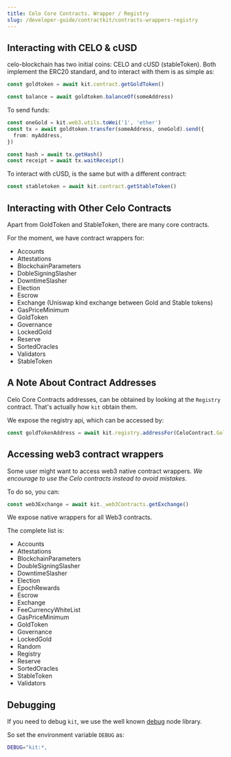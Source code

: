 ```yaml
---
title: Celo Core Contracts. Wrapper / Registry
slug: /developer-guide/contractkit/contracts-wrappers-registry
---
```


## Interacting with CELO & cUSD

celo-blockchain has two initial coins: CELO and cUSD (stableToken).
Both implement the ERC20 standard, and to interact with them is as simple as:

```ts
const goldtoken = await kit.contract.getGoldToken()

const balance = await goldtoken.balanceOf(someAddress)
```

To send funds:

```ts
const oneGold = kit.web3.utils.toWei('1', 'ether')
const tx = await goldtoken.transfer(someAddress, oneGold).send({
  from: myAddress,
})

const hash = await tx.getHash()
const receipt = await tx.waitReceipt()
```

To interact with cUSD, is the same but with a different contract:

```ts
const stabletoken = await kit.contract.getStableToken()
```

## Interacting with Other Celo Contracts

Apart from GoldToken and StableToken, there are many core contracts.

For the moment, we have contract wrappers for:

- Accounts
- Attestations
- BlockchainParameters
- DobleSigningSlasher
- DowntimeSlasher
- Election
- Escrow
- Exchange (Uniswap kind exchange between Gold and Stable tokens)
- GasPriceMinimum
- GoldToken
- Governance
- LockedGold
- Reserve
- SortedOracles
- Validators
- StableToken

## A Note About Contract Addresses

Celo Core Contracts addresses, can be obtained by looking at the `Registry` contract.
That's actually how `kit` obtain them.

We expose the registry api, which can be accessed by:

```ts
const goldTokenAddress = await kit.registry.addressFor(CeloContract.GoldToken)
```

## Accessing web3 contract wrappers

Some user might want to access web3 native contract wrappers.
*We encourage to use the Celo contracts instead to avoid mistakes.*

To do so, you can:

```ts
const web3Exchange = await kit._web3Contracts.getExchange()
```

We expose native wrappers for all Web3 contracts.

The complete list is:

- Accounts
- Attestations
- BlockchainParameters
- DoubleSigningSlasher
- DowntimeSlasher
- Election
- EpochRewards
- Escrow
- Exchange
- FeeCurrencyWhiteList
- GasPriceMinimum
- GoldToken
- Governance
- LockedGold
- Random
- Registry
- Reserve
- SortedOracles
- StableToken
- Validators

## Debugging

If you need to debug `kit`, we use the well known [debug](https://github.com/visionmedia/debug) node library.

So set the environment variable `DEBUG` as:

```bash
DEBUG="kit:*,
```
